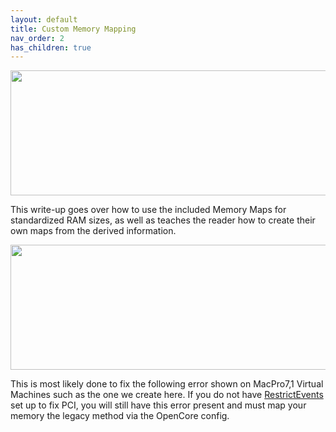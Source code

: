```yaml
---
layout: default
title: Custom Memory Mapping
nav_order: 2
has_children: true
---
```


<p align="center">
  <img width="650" height="200" src="../../../assets/HeaderCMM.png">
</p>

This write-up goes over how to use the included Memory Maps for standardized RAM sizes, as well as teaches the reader how to create their own maps from the derived information.

<p align="center">
  <img width="650" height="200" src="../../../assets/VMMemoryError.png">
</p>

This is most likely done to fix the following error shown on MacPro7,1 Virtual Machines such as the one we create here. If you do not have [RestrictEvents](https://github.com/acidanthera/RestrictEvents) set up to fix PCI, you will still have this error present and must map your memory the legacy method via the OpenCore config.